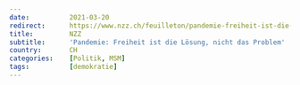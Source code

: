 ```yaml
---
date:          2021-03-20
redirect:      https://www.nzz.ch/feuilleton/pandemie-freiheit-ist-die-loesung-nicht-das-problem-ld.1607203
title:         NZZ
subtitle:      'Pandemie: Freiheit ist die Lösung, nicht das Problem'
country:       CH
categories:    [Politik, MSM]
tags:          [demokratie]
---
```

